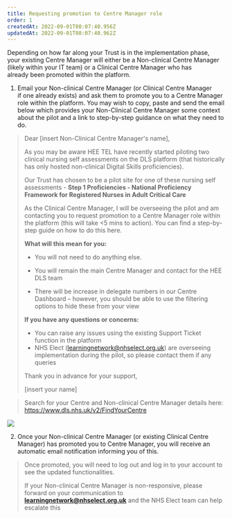 ```yaml
---
title: Requesting promotion to Centre Manager role
order: 1
createdAt: 2022-09-01T08:07:40.956Z
updatedAt: 2022-09-01T08:07:40.962Z
---
```

Depending on how far along your Trust is in the implementation phase, your existing Centre Manager will either be a Non-clinical Centre Manager (likely within your IT team) or a Clinical Centre Manager who has already been promoted within the platform.

1. Email your Non-clinical Centre Manager (or Clinical Centre Manager if one already exists) and ask them to promote you to a Centre Manager role within the platform. You may wish to copy, paste and send the email below which provides your Non-Clinical Centre Manager some context about the pilot and a link to step-by-step guidance on what they need to do. 

> Dear [insert Non-Clinical Centre Manager's name], 
>
> As you may be aware HEE TEL have recently started piloting two clinical nursing self assessments on the DLS platform (that historically has only hosted non-clinical Digital Skills proficiencies).
>
> Our Trust has chosen to be a pilot site for one of these nursing self assessments - **Step 1 Proficiencies - National Proficiency Framework for Registered Nurses in Adult Critical Care**
>
> As the Clinical Centre Manager, I will be overseeing the pilot and am contacting you to request promotion to a Centre Manager role within the platform (this will take <5 mins to action). You can find a step-by-step guide on how to do this here. 
>
> **What will this mean for you:**
> * You will not need to do anything else.
>
> * You will remain the main Centre Manager and contact for the HEE DLS team
> * There will be increase in delegate numbers in our Centre Dashboard – however, you should be able to use the filtering options to hide these from your view
>
> **If you have any questions or concerns:**
>* You can raise any issues using the existing Support Ticket function in the platform
>* NHS Elect ([learningnetwork@nhselect.org.uk](mailto:learningnetwork@nhselect.org.uk)) are overseeing implementation during the pilot, so please contact them if any queries
>
>Thank you in advance for your support,
>
>[insert your name]

> Search for your Centre and Non-clinical Centre Manager details here: <https://www.dls.nhs.uk/v2/FindYourCentre​>

![](/img/as-5-04-Technical.jpg)

2. ​Once your Non-clinical Centre Manager (or existing Clinical Centre Manager) has promoted you to Centre Manager, you will receive an automatic email notification informing you of this.

> Once promoted, you will need to log out and log in to your account to see the updated functionalities​.
>
> If your Non-clinical Centre Manager is non-responsive, please forward on your communication to **learningnetwork@nhselect.org.uk** and the NHS Elect team can help escalate this